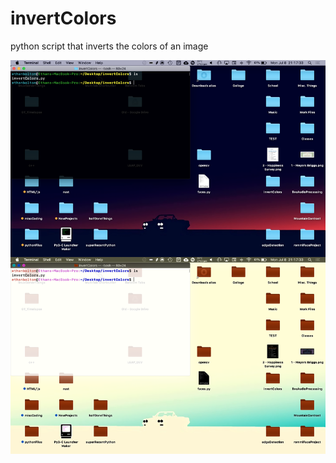 # invertColors
python script that inverts the colors of an image

![Before-After Example](https://github.com/eebmagic/invertColors/blob/master/image_examples/combinedSample.png)
